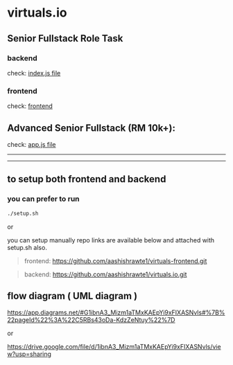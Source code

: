 # virtuals.io
## Senior Fullstack Role Task

### backend

check: [index.js file](https://github.com/aashishrawte1/virtuals.io/blob/main/index.js)

### frontend

check: [frontend](https://github.com/aashishrawte1/virtuals-frontend.git)



## Advanced Senior Fullstack (RM 10k+):

check: [app.js file](https://github.com/aashishrawte1/virtuals.io/blob/main/app.js)

--------------------------------------------------------------------------------------------
--------------------------------------------------------------------------------------------

## to setup both frontend and backend
### you can prefer to run 

```bash
./setup.sh
```

or 

you can setup manually repo links are available below and attached with setup.sh also.

> frontend: https://github.com/aashishrawte1/virtuals-frontend.git

> backend: https://github.com/aashishrawte1/virtuals.io.git

## flow diagram ( UML diagram )

https://app.diagrams.net/#G1ibnA3_Mizm1aTMxKAEpYi9xFIXASNvls#%7B%22pageId%22%3A%22C5RBs43oDa-KdzZeNtuy%22%7D

or 

https://drive.google.com/file/d/1ibnA3_Mizm1aTMxKAEpYi9xFIXASNvls/view?usp=sharing